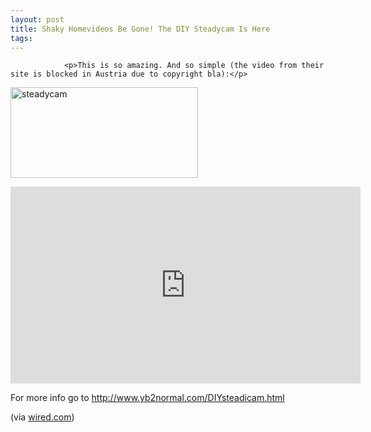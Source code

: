 ```yaml
---
layout: post
title: Shaky Homevideos Be Gone! The DIY Steadycam Is Here
tags:
---
```



                <p>This is so amazing. And so simple (the video from their site is blocked in Austria due to copyright bla):</p>
<p><a href="/uploads/2009/07/steadycam.jpg"><img class="alignnone size-medium wp-image-4890" title="steadycam" src="/uploads/2009/07/steadycam-300x145.jpg" alt="steadycam" width="300" height="145" /></a></p>
<iframe width="560" height="315" src="https://www.youtube.com/embed/FveXyYaPYfE" frameborder="0" allowfullscreen></iframe>
<p>For more info go to <a href="http://www.yb2normal.com/DIYsteadicam.html"><a href="http://www.yb2normal.com/DIYsteadicam.html">http://www.yb2normal.com/DIYsteadicam.html</a></a></p>
<p>(via <a href="http://www.wired.com/gadgetlab/2009/07/homemade-steadicam-almost-as-good-as-real-thing/">wired.com</a>)</p>
